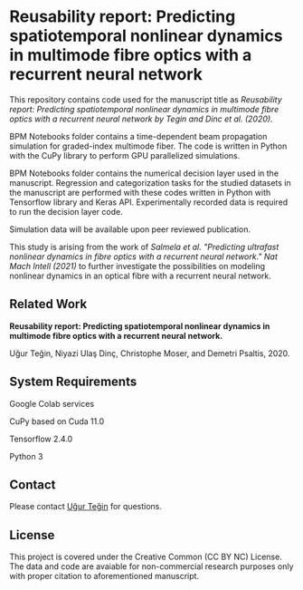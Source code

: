 # Reusability report: Predicting spatiotemporal nonlinear dynamics in multimode fibre optics with a recurrent neural network

This repository contains code used for the manuscript title as *Reusability report: Predicting spatiotemporal nonlinear dynamics in multimode fibre optics with a recurrent neural network by Tegin and Dinc et al. (2020).*

BPM Notebooks folder contains a time-dependent beam propagation simulation for graded-index multimode fiber. The code is written in Python with the CuPy library to perform GPU parallelized simulations. 

BPM Notebooks folder contains the numerical decision layer used in the manuscript. Regression and categorization tasks for the studied datasets in the manuscript are performed with these codes written in Python with Tensorflow library and Keras API. Experimentally recorded data is required to run the decision layer code.

Simulation data will be available upon peer reviewed publication.

This study is arising from the work of *Salmela et al. "Predicting ultrafast nonlinear dynamics in fibre optics with a recurrent neural network." Nat Mach Intell (2021)* to further investigate the possibilities on modeling nonlinear dynamics in an optical fibre with a recurrent neural network.

## Related Work
**Reusability report: Predicting spatiotemporal nonlinear dynamics in multimode fibre optics with a recurrent neural network.**

Uğur Teğin, Niyazi Ulaş Dinç, Christophe Moser, and Demetri Psaltis, 2020. 

## System Requirements
Google Colab services

CuPy based on Cuda 11.0

Tensorflow 2.4.0

Python 3

## Contact
Please contact [Uğur Teğin](http://ugurtegin.github.io) for questions.

## License
This project is covered under the Creative Common (CC BY NC) License. The data and code are avaiable for non-commercial research purposes only with proper citation to aforementioned manuscript.
